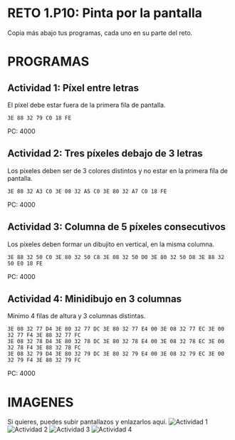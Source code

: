 # RETO 1.P10: Pinta por la pantalla
Copia más abajo tus programas, cada uno en su parte del reto.

# PROGRAMAS

## Actividad 1: Píxel entre letras
El píxel debe estar fuera de la primera fila de pantalla.
```
3E 88 32 79 C0 18 FE
```
PC: 4000

## Actividad 2: Tres píxeles debajo de 3 letras
Los píxeles deben ser de 3 colores distintos y no estar en la primera fila de pantalla.
```
3E 88 32 A3 C0 3E 08 32 A5 C0 3E 80 32 A7 C0 18 FE
```
PC: 4000

## Actividad 3: Columna de 5 píxeles consecutivos
Los píxeles deben formar un dibujito en vertical, en la misma columna.
```
3E 88 32 50 C0 3E 80 32 50 C8 3E 08 32 50 D0 3E 80 32 50 D8 3E 88 32 50 E0 18 FE
```
PC: 4000

## Actividad 4: Minidibujo en 3 columnas
Mínimo 4 filas de altura y 3 columnas distintas.
```
3E 08 32 77 D4 3E 80 32 77 DC 3E 80 32 77 E4 00 3E 08 32 77 EC 3E 00 32 77 F4 3E 88 32 77 FC
3E 08 32 78 D4 3E 80 32 78 DC 3E 80 32 78 E4 00 3E 08 32 78 EC 3E 00 32 78 F4 3E 88 32 78 FC
3E 08 32 79 D4 3E 80 32 79 DC 3E 80 32 79 E4 00 3E 08 32 79 EC 3E 00 32 79 F4 3E 88 32 79 FC
```
PC: 4000

# IMAGENES
Si quieres, puedes subir pantallazos y enlazarlos aquí.
![Actividad 1](/tuimagen1.png)
![Actividad 2](/tuimagen2.png)
![Actividad 3](/tuimagen3.png)
![Actividad 4](/tuimagen4.png)
